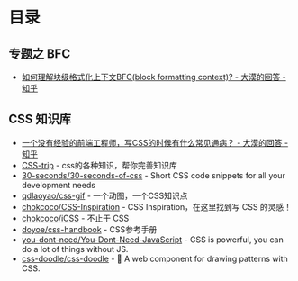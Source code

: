 # 目录

## 专题之 BFC

- [如何理解块级格式化上下文BFC(block formatting context)? - 大漠的回答 - 知乎](https://www.zhihu.com/question/28433480/answer/40802813)


## CSS 知识库

- [一个没有经验的前端工程师，写CSS的时候有什么常见通病？ - 大漠的回答 - 知乎](https://www.zhihu.com/question/322443498/answer/683118910)
- [CSS-trip](https://www.yuque.com/robinson/css-trip) - css的各种知识，帮你完善知识库
- [30-seconds/30-seconds-of-css](https://github.com/30-seconds/30-seconds-of-css) - Short CSS code snippets for all your development needs
- [qdlaoyao/css-gif](https://github.com/qdlaoyao/css-gif) - 一个动图，一个CSS知识点
- [chokcoco/CSS-Inspiration](https://github.com/chokcoco/CSS-Inspiration) - CSS Inspiration，在这里找到写 CSS 的灵感！
- [chokcoco/iCSS](https://github.com/chokcoco/iCSS) - 不止于 CSS
- [doyoe/css-handbook](https://github.com/doyoe/css-handbook) - CSS参考手册
- [you-dont-need/You-Dont-Need-JavaScript](https://github.com/you-dont-need/You-Dont-Need-JavaScript) - CSS is powerful, you can do a lot of things without JS.
- [css-doodle/css-doodle](https://github.com/css-doodle/css-doodle) - 🎨 A web component for drawing patterns with CSS.
